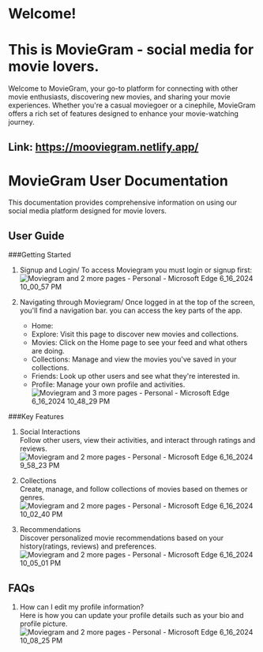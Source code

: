 # Welcome!
# This is MovieGram - social media for movie lovers. 
Welcome to MovieGram, your go-to platform for connecting with other movie enthusiasts, discovering new movies, and sharing your movie experiences. Whether you're a casual moviegoer or a cinephile, MovieGram offers a rich set of features designed to enhance your movie-watching journey.

## Link: https://mooviegram.netlify.app/

# MovieGram User Documentation
This documentation provides comprehensive information on using our social media platform designed for movie lovers.

## User Guide
###Getting Started
1. Signup and Login/
To access Moviegram you must login or signup first:
![Moviegram and 2 more pages - Personal - Microsoft​ Edge 6_16_2024 10_00_57 PM](https://github.com/cse364-unist/moviegram/assets/91851247/b3601ec1-0cda-42f4-897d-2cfec5cfc040)

3. Navigating through Moviegram/ 
Once logged in at the top of the screen, you'll find a navigation bar. you can access the key parts of the app. 
   - Home: 
   - Explore: Visit this page to discover new movies and collections.
   - Movies: Click on the Home page to see your feed and what others are doing.
   - Collections: Manage and view the movies you've saved in your collections.
   - Friends: Look up other users and see what they're interested in.
   - Profile: Manage your own profile and activities.
![Moviegram and 3 more pages - Personal - Microsoft​ Edge 6_16_2024 10_48_29 PM](https://github.com/cse364-unist/moviegram/assets/91851247/1f7532e9-6121-4d33-ac39-e99874d3a89f)

###Key Features
1. Social Interactions\
Follow other users, view their activities, and interact through ratings and reviews.
![Moviegram and 2 more pages - Personal - Microsoft​ Edge 6_16_2024 9_58_23 PM](https://github.com/cse364-unist/moviegram/assets/91851247/acb67b4e-6a9b-4830-808e-fdc0901c0bda)

3. Collections\
Create, manage, and follow collections of movies based on themes or genres.
![Moviegram and 2 more pages - Personal - Microsoft​ Edge 6_16_2024 10_02_40 PM](https://github.com/cse364-unist/moviegram/assets/91851247/2809a80f-5d06-419c-b474-2f33c7a3dbd4)

5. Recommendations\
Discover personalized movie recommendations based on your history(ratings, reviews) and preferences.
![Moviegram and 2 more pages - Personal - Microsoft​ Edge 6_16_2024 10_05_01 PM](https://github.com/cse364-unist/moviegram/assets/91851247/d058658c-6fa8-4d48-9916-0d890322eab5)

## FAQs
1. How can I edit my profile information?\
Here is how you can update your profile details such as your bio and profile picture.
![Moviegram and 2 more pages - Personal - Microsoft​ Edge 6_16_2024 10_08_25 PM](https://github.com/cse364-unist/moviegram/assets/91851247/036efeaf-1b54-4788-b4b3-a08ca88dab86)

